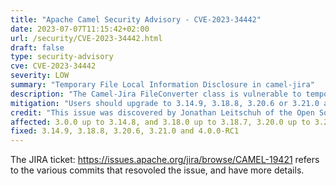 ```yaml
---
title: "Apache Camel Security Advisory - CVE-2023-34442"
date: 2023-07-07T11:15:42+02:00
url: /security/CVE-2023-34442.html
draft: false
type: security-advisory
cve: CVE-2023-34442
severity: LOW
summary: "Temporary File Local Information Disclosure in camel-jira"
description: "The Camel-Jira FileConverter class is vulnerable to temporary file information disclosure. If sensitive information is written to this file, all other local users will be able to view the contents of that document."
mitigation: "Users should upgrade to 3.14.9, 3.18.8, 3.20.6 or 3.21.0 and for users on Camel 4.x update to 4.0.0-M1"
credit: "This issue was discovered by Jonathan Leitschuh of the Open Source Security Foundation: Project Alpha-Omega"
affected: 3.0.0 up to 3.14.8, and 3.18.0 up to 3.18.7, 3.20.0 up to 3.20.5 and 4.0.0-M1 up to 4.0.0-M3
fixed: 3.14.9, 3.18.8, 3.20.6, 3.21.0 and 4.0.0-RC1
---
```


The JIRA ticket: https://issues.apache.org/jira/browse/CAMEL-19421 refers to the various commits that resovoled the issue, and have more details.

